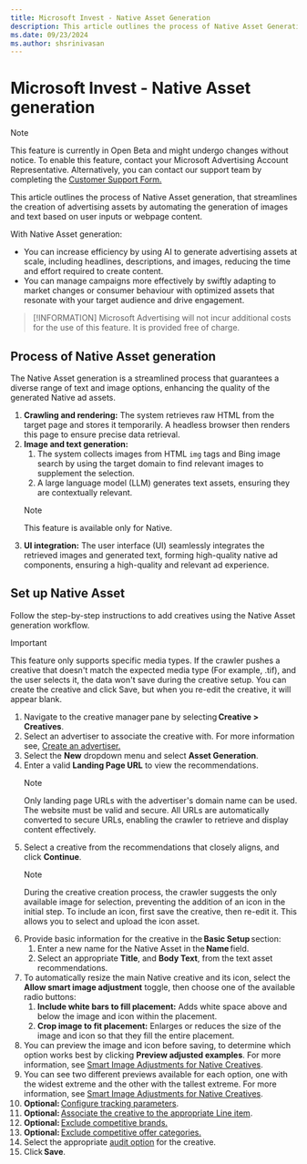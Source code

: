 ```yaml
---
title: Microsoft Invest - Native Asset Generation
description: This article outlines the process of Native Asset Generation, that streamlines the creation of advertising assets by automating the generation of images and text based on user inputs or webpage content.
ms.date: 09/23/2024
ms.author: shsrinivasan
---
```


# Microsoft Invest - Native Asset generation 

> [!NOTE]
> This feature is currently in Open Beta and might undergo changes without notice. To enable this feature, contact your Microsoft Advertising Account Representative. Alternatively, you can contact our support team by completing the [Customer Support Form.](https://help.xandr.com/s/login/) 

This article outlines the process of Native Asset generation, that streamlines the creation of advertising assets by automating the generation of images and text based on user inputs or webpage content.
 
With Native Asset generation: 
- You can increase efficiency by using AI to generate advertising assets at scale, including headlines, descriptions, and images, reducing the time and effort required to create content. 
- You can manage campaigns more effectively by swiftly adapting to market changes or consumer behaviour with optimized assets that resonate with your target audience and drive engagement. 

> [!INFORMATION]
> Microsoft Advertising will not incur additional costs for the use of this feature. It is provided free of charge.

## Process of Native Asset generation 

The Native Asset generation is a streamlined process that guarantees a diverse range of text and image options, enhancing the quality of the generated Native ad assets.  
1. **Crawling and rendering:** The system retrieves raw HTML from the target page and stores it temporarily. A headless browser then renders this page to ensure precise data retrieval. 
1. **Image and text generation:**
    1. The system collects images from HTML `img` tags and Bing image search by using the target domain to find relevant images to supplement the selection. 
    1. A large language model (LLM) generates text assets, ensuring they are contextually relevant. 
    > [!NOTE] 
    > This feature is available only for Native.
1. **UI integration:** The user interface (UI) seamlessly integrates the retrieved images and generated text, forming high-quality native ad components, ensuring a high-quality and relevant ad experience. 


## Set up Native Asset 

Follow the step-by-step instructions to add creatives using the Native Asset generation workflow.

> [!IMPORTANT]
> This feature only supports specific media types. If the crawler pushes a creative that doesn't match the expected media type (For example, .tif), and the user selects it, the data won't save during the creative setup. You can create the creative and click Save, but when you re-edit the creative, it will appear blank.

1. Navigate to the creative manager pane by selecting **Creative > Creatives**. 
1. Select an advertiser to associate the creative with. For more information see, [Create an advertiser.](create-an-advertiser.md) 
1. Select the **New** dropdown menu and select **Asset Generation**. 
1. Enter a valid **Landing Page URL** to view the recommendations.
    > [!NOTE]
    > Only landing page URLs with the advertiser's domain name can be used. The website must be valid and secure. All URLs are automatically converted to secure URLs, enabling the crawler to retrieve and display content effectively.
1. Select a creative from the recommendations that closely aligns, and click **Continue**.
    > [!NOTE]
    > During the creative creation process, the crawler suggests the only available image for selection, preventing the addition of an icon in the initial step. To include an icon, first save the creative, then re-edit it. This allows you to select and upload the icon asset.
1. Provide basic information for the creative in the **Basic Setup** section: 
    1. Enter a new name for the Native Asset in the **Name** field.
    1. Select an appropriate **Title**, and **Body Text**, from the text asset recommendations.
1. To automatically resize the main Native creative and its icon, select the **Allow smart image adjustment** toggle, then choose one of the available radio buttons:
    1. **Include white bars to fill placement:** Adds white space above and below the image and icon within the placement. 
    1. **Crop image to fit placement:** Enlarges or reduces the size of the image and icon so that they fill the entire placement. <br>
1. You can preview the image and icon before saving, to determine which option works best by clicking **Preview adjusted examples**. For more information, see [Smart Image Adjustments for Native Creatives](smart-image-adjustments-for-native-creatives.md).
1. You can see two different previews available for each option, one with the widest extreme and the other with the tallest extreme. For more information, see [Smart Image Adjustments for Native Creatives](smart-image-adjustments-for-native-creatives.md). 
1. **Optional:** [Configure tracking parameters](configuring-tracking-for-creatives.md). 
1. **Optional:** [Associate the creative to the appropriate Line item](associate-line-items-with-a-creative.md). 
1. **Optional:** [Exclude competitive brands.](exclude-competitive-brands-for-a-creative.md)
1. **Optional:** [Exclude competitive offer categories.](exclude-competitive-offer-categories-for-a-creative.md) 
1. Select the appropriate [audit option](select-an-audit-option-for-a-creative.md) for the creative.
1. Click **Save**.